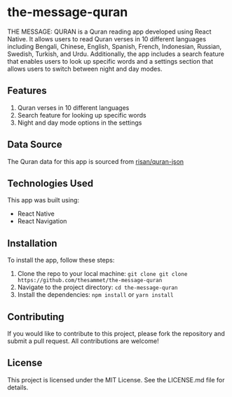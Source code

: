 # the-message-quran

THE MESSAGE: QURAN is a Quran reading app developed using React Native. It allows users to read Quran verses in 10 different languages including Bengali, Chinese, English, Spanish, French, Indonesian, Russian, Swedish, Turkish, and Urdu. Additionally, the app includes a search feature that enables users to look up specific words and a settings section that allows users to switch between night and day modes.

## Features

1. Quran verses in 10 different languages
2. Search feature for looking up specific words
3. Night and day mode options in the settings

## Data Source

The Quran data for this app is sourced from [risan/quran-json](https://github.com/risan/quran-json)

## Technologies Used

This app was built using:

- React Native
- React Navigation

## Installation

To install the app, follow these steps:

1. Clone the repo to your local machine: `git clone git clone https://github.com/thesammet/the-message-quran`
2. Navigate to the project directory: `cd the-message-quran`
3. Install the dependencies: `npm install` or `yarn install`

## Contributing

If you would like to contribute to this project, please fork the repository and submit a pull request. All contributions are welcome!

## License
This project is licensed under the MIT License. See the LICENSE.md file for details.

